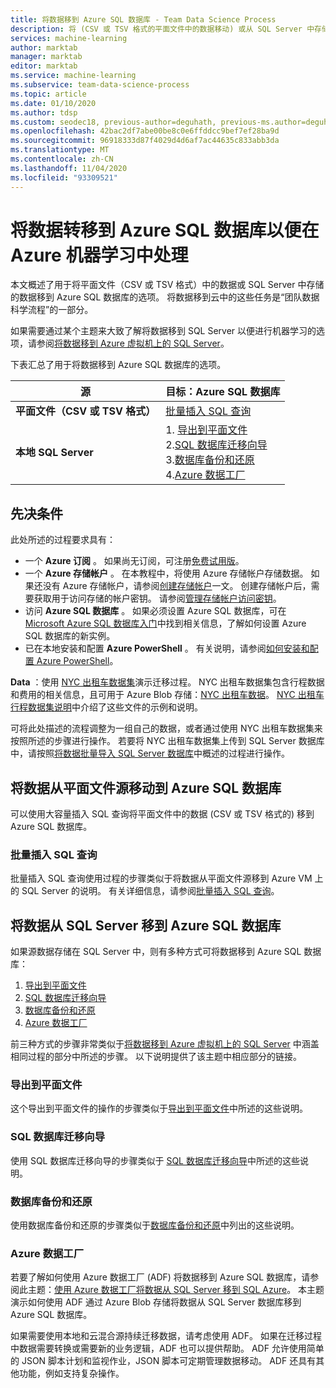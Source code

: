 ```yaml
---
title: 将数据移到 Azure SQL 数据库 - Team Data Science Process
description: 将 (CSV 或 TSV 格式的平面文件中的数据移动) 或从 SQL Server 中存储的数据移到 Azure SQL 数据库。
services: machine-learning
author: marktab
manager: marktab
editor: marktab
ms.service: machine-learning
ms.subservice: team-data-science-process
ms.topic: article
ms.date: 01/10/2020
ms.author: tdsp
ms.custom: seodec18, previous-author=deguhath, previous-ms.author=deguhath
ms.openlocfilehash: 42bac2df7abe00be8c0e6ffddcc9bef7ef28ba9d
ms.sourcegitcommit: 96918333d87f4029d4d6af7ac44635c833abb3da
ms.translationtype: MT
ms.contentlocale: zh-CN
ms.lasthandoff: 11/04/2020
ms.locfileid: "93309521"
---
```

# <a name="move-data-to-an-azure-sql-database-for-azure-machine-learning"></a>将数据转移到 Azure SQL 数据库以便在 Azure 机器学习中处理

本文概述了用于将平面文件（CSV 或 TSV 格式）中的数据或 SQL Server 中存储的数据移到 Azure SQL 数据库的选项。 将数据移到云中的这些任务是“团队数据科学流程”的一部分。

如果需要通过某个主题来大致了解将数据移到 SQL Server 以便进行机器学习的选项，请参阅[将数据移到 Azure 虚拟机上的 SQL Server](move-sql-server-virtual-machine.md)。

下表汇总了用于将数据移到 Azure SQL 数据库的选项。

| <b>源</b> | <b>目标：Azure SQL 数据库</b> |
| --- | --- |
| <b>平面文件（CSV 或 TSV 格式）</b> |[批量插入 SQL 查询](#bulk-insert-sql-query) |
| <b>本地 SQL Server</b> |1. [导出到平面文件](#export-flat-file)<br> 2.[SQL 数据库迁移向导](#insert-tables-bcp)<br> 3.[数据库备份和还原](#db-migration)<br> 4.[Azure 数据工厂](#adf) |

## <a name="prerequisites"></a><a name="prereqs"></a>先决条件
此处所述的过程要求具有：

* 一个 **Azure 订阅** 。 如果尚无订阅，可注册[免费试用版](https://azure.microsoft.com/pricing/free-trial/)。
* 一个 **Azure 存储帐户** 。 在本教程中，将使用 Azure 存储帐户存储数据。 如果还没有 Azure 存储帐户，请参阅[创建存储帐户](../../storage/common/storage-account-create.md)一文。 创建存储帐户后，需要获取用于访问存储的帐户密钥。 请参阅[管理存储帐户访问密钥](../../storage/common/storage-account-keys-manage.md)。
* 访问 **Azure SQL 数据库** 。 如果必须设置 Azure SQL 数据库，可在 [Microsoft Azure SQL 数据库入门](../../azure-sql/database/single-database-create-quickstart.md)中找到相关信息，了解如何设置 Azure SQL 数据库的新实例。
* 已在本地安装和配置 **Azure PowerShell** 。 有关说明，请参阅[如何安装和配置 Azure PowerShell](/powershell/azure/)。

**Data** ：使用 [NYC 出租车数据集](https://chriswhong.com/open-data/foil_nyc_taxi/)演示迁移过程。 NYC 出租车数据集包含行程数据和费用的相关信息，且可用于 Azure Blob 存储：[NYC 出租车数据](https://www.andresmh.com/nyctaxitrips/)。 [NYC 出租车行程数据集说明](sql-walkthrough.md#dataset)中介绍了这些文件的示例和说明。

可将此处描述的流程调整为一组自己的数据，或者通过使用 NYC 出租车数据集来按照所述的步骤进行操作。 若要将 NYC 出租车数据集上传到 SQL Server 数据库中，请按照[将数据批量导入 SQL Server 数据库](sql-walkthrough.md#dbload)中概述的过程进行操作。

## <a name="moving-data-from-a-flat-file-source-to-an-azure-sql-database"></a><a name="file-to-azure-sql-database"></a> 将数据从平面文件源移动到 Azure SQL 数据库
可以使用大容量插入 SQL 查询将平面文件中的数据 (CSV 或 TSV 格式的) 移到 Azure SQL 数据库。

### <a name="bulk-insert-sql-query"></a><a name="bulk-insert-sql-query"></a>批量插入 SQL 查询
批量插入 SQL 查询使用过程的步骤类似于将数据从平面文件源移到 Azure VM 上的 SQL Server 的说明。 有关详细信息，请参阅[批量插入 SQL 查询](move-sql-server-virtual-machine.md#insert-tables-bulkquery)。

## <a name="moving-data-from-sql-server-to-an-azure-sql-database"></a><a name="sql-on-prem-to-sazure-sql-database"></a> 将数据从 SQL Server 移到 Azure SQL 数据库
如果源数据存储在 SQL Server 中，则有多种方式可将数据移到 Azure SQL 数据库：

1. [导出到平面文件](#export-flat-file)
2. [SQL 数据库迁移向导](#insert-tables-bcp)
3. [数据库备份和还原](#db-migration)
4. [Azure 数据工厂](#adf)

前三种方式的步骤非常类似于[将数据移到 Azure 虚拟机上的 SQL Server](move-sql-server-virtual-machine.md) 中涵盖相同过程的部分中所述的步骤。 以下说明提供了该主题中相应部分的链接。

### <a name="export-to-flat-file"></a><a name="export-flat-file"></a>导出到平面文件
这个导出到平面文件的操作的步骤类似于[导出到平面文件](move-sql-server-virtual-machine.md#export-flat-file)中所述的这些说明。

### <a name="sql-database-migration-wizard"></a><a name="insert-tables-bcp"></a>SQL 数据库迁移向导
使用 SQL 数据库迁移向导的步骤类似于 [SQL 数据库迁移向导](move-sql-server-virtual-machine.md#sql-migration)中所述的这些说明。

### <a name="database-back-up-and-restore"></a><a name="db-migration"></a>数据库备份和还原
使用数据库备份和还原的步骤类似于[数据库备份和还原](move-sql-server-virtual-machine.md#sql-backup)中列出的这些说明。

### <a name="azure-data-factory"></a><a name="adf"></a>Azure 数据工厂
若要了解如何使用 Azure 数据工厂 (ADF) 将数据移到 Azure SQL 数据库，请参阅此主题：[使用 Azure 数据工厂将数据从 SQL Server 移到 SQL Azure](move-sql-azure-adf.md)。 本主题演示如何使用 ADF 通过 Azure Blob 存储将数据从 SQL Server 数据库移到 Azure SQL 数据库。

如果需要使用本地和云混合源持续迁移数据，请考虑使用 ADF。  如果在迁移过程中数据需要转换或需要新的业务逻辑，ADF 也可以提供帮助。 ADF 允许使用简单的 JSON 脚本计划和监视作业，JSON 脚本可定期管理数据移动。 ADF 还具有其他功能，例如支持复杂操作。